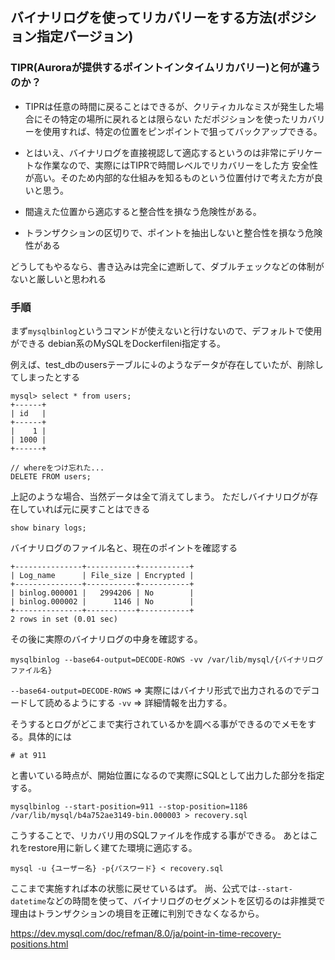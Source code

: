 ## バイナリログを使ってリカバリーをする方法(ポジション指定バージョン)

### TIPR(Auroraが提供するポイントインタイムリカバリー)と何が違うのか？
- TIPRは任意の時間に戻ることはできるが、クリティカルなミスが発生した場合にその特定の場所に戻れるとは限らない
  ただポジションを使ったリカバリーを使用すれば、特定の位置をピンポイントで狙ってバックアップできる。

- とはいえ、バイナリログを直接視認して適応するというのは非常にデリケートな作業なので、実際にはTIPRで時間レベルでリカバリーをした方
安全性が高い。そのため内部的な仕組みを知るものという位置付けで考えた方が良いと思う。

- 間違えた位置から適応すると整合性を損なう危険性がある。
- トランザクションの区切りで、ポイントを抽出しないと整合性を損なう危険性がある

どうしてもやるなら、書き込みは完全に遮断して、ダブルチェックなどの体制がないと厳しいと思われる

### 手順

まず`mysqlbinlog`というコマンドが使えないと行けないので、デフォルトで使用ができる
debian系のMySQLをDockerfileni指定する。

例えば、test_dbのusersテーブルに↓のようなデータが存在していたが、削除してしまったとする

```
mysql> select * from users;
+------+
| id   |
+------+
|    1 |
| 1000 |
+------+
```

```
// whereをつけ忘れた...
DELETE FROM users;
```

上記のような場合、当然データは全て消えてしまう。
ただしバイナリログが存在していれば元に戻すことはできる

```
show binary logs;
```

バイナリログのファイル名と、現在のポイントを確認する

```
+---------------+-----------+-----------+
| Log_name      | File_size | Encrypted |
+---------------+-----------+-----------+
| binlog.000001 |   2994206 | No        |
| binlog.000002 |      1146 | No        |
+---------------+-----------+-----------+
2 rows in set (0.01 sec)
```

その後に実際のバイナリログの中身を確認する。

```
mysqlbinlog --base64-output=DECODE-ROWS -vv /var/lib/mysql/{バイナリログファイル名}
```

`--base64-output=DECODE-ROWS` => 実際にはバイナリ形式で出力されるのでデコードして読めるようにする
`-vv` => 詳細情報を出力する。

そうするとログがどこまで実行されているかを調べる事ができるのでメモをする。具体的には

```
# at 911
```
と書いている時点が、開始位置になるので実際にSQLとして出力した部分を指定する。

```
mysqlbinlog --start-position=911 --stop-position=1186 /var/lib/mysql/b4a752ae3149-bin.000003 > recovery.sql
```

こうすることで、リカバリ用のSQLファイルを作成する事ができる。
あとはこれをrestore用に新しく建てた環境に適応する。

```
mysql -u {ユーザー名} -p{パスワード} < recovery.sql
```

ここまで実施すれば本の状態に戻せているはず。
尚、公式では`--start-datetime`などの時間を使って、バイナリログのセグメントを区切るのは非推奨で
理由はトランザクションの境目を正確に判別できなくなるから。

https://dev.mysql.com/doc/refman/8.0/ja/point-in-time-recovery-positions.html

